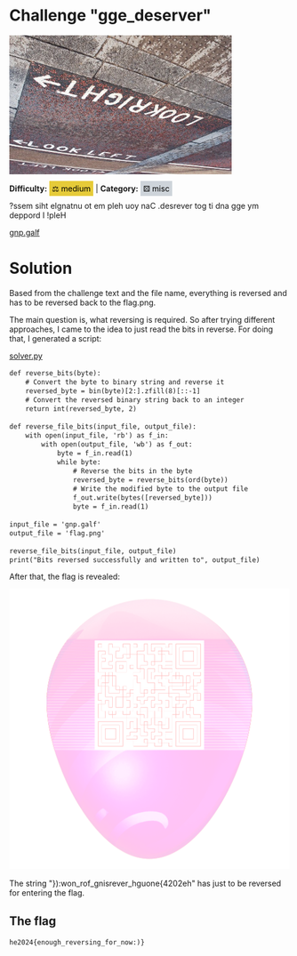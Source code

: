# Challenge "gge_deserver"
<img src="banner.jpg" width="400px" alt="Banner Image" /><br/>

**Difficulty:** <span style="background-color: #e6cb39; padding: 5px; color: black;">⚖️ medium</span> | **Category:** <span style="background-color: #ced4da; padding: 5px; color: black;">⚄ misc</span>

?ssem siht elgnatnu ot em pleh uoy naC .desrever tog ti dna gge ym deppord I !pleH

[gnp.galf](gnp.galf)


# Solution
Based from the challenge text and the file name, everything is reversed and has to be reversed back to the flag.png.

The main question is, what reversing is required. So after trying different approaches, I came to the idea to just read the bits in reverse. For doing that, I generated a script:

[solver.py](solver.py)

    def reverse_bits(byte):
        # Convert the byte to binary string and reverse it
        reversed_byte = bin(byte)[2:].zfill(8)[::-1]
        # Convert the reversed binary string back to an integer
        return int(reversed_byte, 2)

    def reverse_file_bits(input_file, output_file):
        with open(input_file, 'rb') as f_in:
            with open(output_file, 'wb') as f_out:
                byte = f_in.read(1)
                while byte:
                    # Reverse the bits in the byte
                    reversed_byte = reverse_bits(ord(byte))
                    # Write the modified byte to the output file
                    f_out.write(bytes([reversed_byte]))
                    byte = f_in.read(1)

    input_file = 'gnp.galf'
    output_file = 'flag.png'

    reverse_file_bits(input_file, output_file)
    print("Bits reversed successfully and written to", output_file)

After that, the flag is revealed:

![flag.png](flag.png)

The string "}):won_rof_gnisrever_hguone{4202eh" has just to be reversed for entering the flag.

## The flag
    he2024{enough_reversing_for_now:)}
